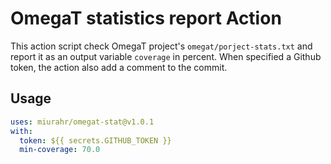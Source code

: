# OmegaT statistics report Action

This action script check OmegaT project's `omegat/porject-stats.txt` and report it
as an output variable `coverage` in percent.
When specified a Github token, the action also add a comment to the commit.

## Usage

```yaml
uses: miurahr/omegat-stat@v1.0.1
with:
  token: ${{ secrets.GITHUB_TOKEN }}
  min-coverage: 70.0
```
